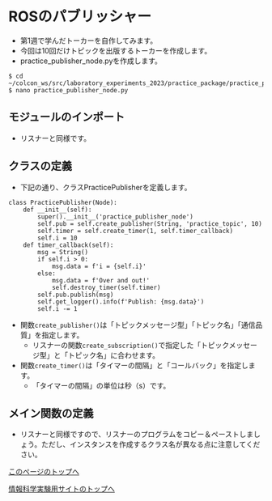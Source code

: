 # ROSのパブリッシャー
- 第1週で学んだトーカーを自作してみます。
- 今回は10回だけトピックを出版するトーカーを作成します。
- practice_publisher_node.pyを作成します。
```
$ cd ~/colcon_ws/src/laboratory_experiments_2023/practice_package/practice_package
$ nano practice_publisher_node.py
```

## モジュールのインポート
- リスナーと同様です。

## クラスの定義
- 下記の通り、クラスPracticePublisherを定義します。
```
class PracticePublisher(Node):
    def __init__(self):
        super().__init__('practice_publisher_node')
        self.pub = self.create_publisher(String, 'practice_topic', 10)
        self.timer = self.create_timer(1, self.timer_callback)
        self.i = 10
    def timer_callback(self):
        msg = String()
        if self.i > 0:
            msg.data = f'i = {self.i}'
        else:
            msg.data = f'Over and out!'
            self.destroy_timer(self.timer)
        self.pub.publish(msg)
        self.get_logger().info(f'Publish: {msg.data}')
        self.i -= 1
```

- 関数`create_publisher()`は「トピックメッセージ型」「トピック名」「通信品質」を指定します。
    - リスナーの関数`create_subscription()`で指定した「トピックメッセージ型」と「トピック名」に合わせます。
- 関数`create_timer()`は「タイマーの間隔」と「コールバック」を指定します。
    - 「タイマーの間隔」の単位は秒（s）です。

## メイン関数の定義
- リスナーと同様ですので、リスナーのプログラムをコピー＆ペーストしましょう。ただし、インスタンスを作成するクラス名が異なる点に注意してください。

[このページのトップへ](#)

[情報科学実験用サイトのトップへ](https://stl-apu.github.io/laboratory_experiments/)
